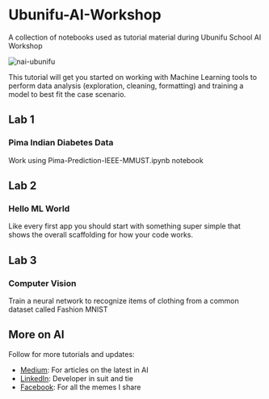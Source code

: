 # Ubunifu-AI-Workshop
A collection of notebooks used as tutorial material during Ubunifu School AI Workshop

![nai-ubunifu](https://user-images.githubusercontent.com/14905480/58291031-7dd9d280-7dc4-11e9-8224-c2915e1349a6.png)

This tutorial will get you started on working with Machine Learning tools to perform data analysis (exploration, cleaning, formatting) and training a model to best fit the case scenario.

## Lab 1
### Pima Indian Diabetes Data

Work using Pima-Prediction-IEEE-MMUST.ipynb notebook

## Lab 2
### Hello ML World

Like every first app you should start with something super simple that shows the overall scaffolding for how your code works.

## Lab 3
### Computer Vision

Train a neural network to recognize items of clothing from a common dataset called Fashion MNIST

## More on AI
Follow for more tutorials and updates:
* [Medium]( https://medium.com/@chrisbarsolai 'Medium'): For articles on the latest in AI
* [LinkedIn]( https://ke.linkedin.com/in/chrisbarsolai 'LinkedIn'): Developer in suit and tie
* [Facebook]( https://www.facebook.com/chris.barso 'Facebook'): For all the memes I share

